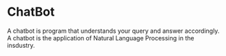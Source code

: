 # ChatBot
A chatbot is program that understands your query and answer accordingly. A chatbot is the application of Natural Language Processing in the insdustry.
